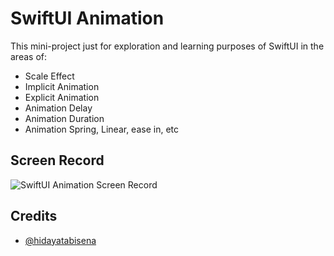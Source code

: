 
# SwiftUI Animation

This mini-project just for exploration and learning purposes of SwiftUI in the areas of:
- Scale Effect
- Implicit Animation
- Explicit Animation
- Animation Delay
- Animation Duration
- Animation Spring, Linear, ease in, etc


## Screen Record

![SwiftUI Animation Screen Record](https://user-images.githubusercontent.com/25118501/206655244-1de4c8d9-2227-4548-9a84-773664e85726.gif)


## Credits

- [@hidayatabisena](https://www.github.com/octokatherine)
